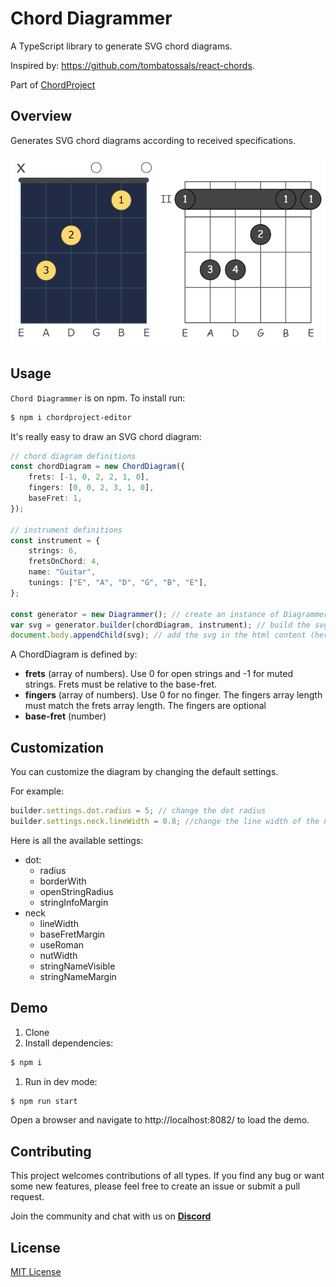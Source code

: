 # Chord Diagrammer

A TypeScript library to generate SVG chord diagrams.

Inspired by: https://github.com/tombatossals/react-chords.

Part of [ChordProject](https://chordproject.com/)
## Overview

Generates SVG chord diagrams according to received specifications.

![Diagrams](./diagrammer.png)

## Usage

`Chord Diagrammer` is on npm. To install run:

```sh
$ npm i chordproject-editor
```

It's really easy to draw an SVG chord diagram:

```ts
// chord diagram definitions
const chordDiagram = new ChordDiagram({
    frets: [-1, 0, 2, 2, 1, 0],
    fingers: [0, 0, 2, 3, 1, 0],
    baseFret: 1,
});

// instrument definitions
const instrument = {
    strings: 6,
    fretsOnChord: 4,
    name: "Guitar",
    tunings: ["E", "A", "D", "G", "B", "E"],
};

const generator = new Diagrammer(); // create an instance of Diagrammer
var svg = generator.builder(chordDiagram, instrument); // build the svg
document.body.appendChild(svg); // add the svg in the html content (here the body)
```

A ChordDiagram is defined by:

-   **frets** (array of numbers). Use 0 for open strings and -1 for muted strings. Frets must be relative to the base-fret.
-   **fingers** (array of numbers). Use 0 for no finger. The fingers array length must match the frets array length. The fingers are optional
-   **base-fret** (number)

## Customization
You can customize the diagram by changing the default settings.

For example:
```ts
builder.settings.dot.radius = 5; // change the dot radius
builder.settings.neck.lineWidth = 0.8; //change the line width of the neck
```
Here is all the available settings:
- dot:
  - radius
  - borderWith
  - openStringRadius
  - stringInfoMargin
- neck
  - lineWidth
  - baseFretMargin
  - useRoman
  - nutWidth
  - stringNameVisible
  - stringNameMargin

## Demo

1. Clone
2. Install dependencies:

```sh
$ npm i
```

1.  Run in dev mode:

```sh
$ npm run start
```

Open a browser and navigate to http://localhost:8082/ to load the demo.

## Contributing

This project welcomes contributions of all types. If you find any bug or want some new features, please feel free to create an issue or submit a pull request.

Join the community and chat with us on **[Discord](https://discord.gg/ZQAgwBC9c8)**

## License
[MIT License](LICENSE)